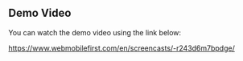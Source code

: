 ## Demo Video

You can watch the demo video using the link below:

https://www.webmobilefirst.com/en/screencasts/-r243d6m7bpdge/
